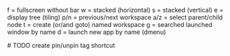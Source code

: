 f = fullscreen without bar
w = stacked (horizontal)
s = stacked (vertical)
e = display tree (tiling)
p/n = previous/next workspace
a/z = select parent/child node
t = create (or/and goto) named workspace
g = searched launched window by name
d = launch new app by name (dmenu)


# TODO create pin/unpin tag shortcut
